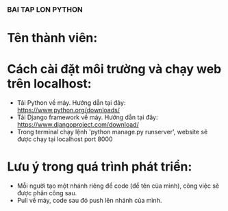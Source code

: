 ### BAI TAP LON PYTHON ### 
# Tên thành viên: 




# Cách cài đặt môi trường và chạy web trên localhost: 
+ Tải Python về máy. Hướng dẫn tại đây: https://www.python.org/downloads/
+ Tải Django framework về máy. Hướng dẫn tại đây: https://www.djangoproject.com/download/
+ Trong terminal chạy lệnh 'python manage.py runserver', website sẽ được chạy tại localhost port 8000

# Lưu ý trong quá trình phát triển: 
+ Mỗi người tạo một nhánh riêng để code (để tên của mình), công việc sẽ được phân công sau.
+ Pull về máy, code sau đó push lên nhánh của mình.
